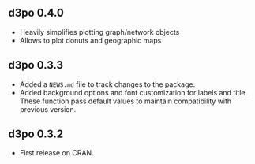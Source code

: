 ## d3po 0.4.0

- Heavily simplifies plotting graph/network objects
- Allows to plot donuts and geographic maps

## d3po 0.3.3

- Added a `NEWS.md` file to track changes to the package.
- Added background options and font customization for labels and title. These
  function pass default values to maintain compatibility with previous version.

## d3po 0.3.2

- First release on CRAN.

